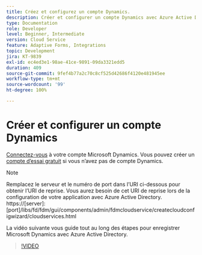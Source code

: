 ```yaml
---
title: Créez et configurez un compte Dynamics.
description: Créer et configurer un compte Dynamics avec Azure Active Directory
type: Documentation
role: Developer
level: Beginner, Intermediate
version: Cloud Service
feature: Adaptive Forms, Integrations
topic: Development
jira: KT-9839
exl-id: ec4ed3e1-98ae-41ce-9891-09da3321edd5
duration: 409
source-git-commit: 9fef4b77a2c70c8cf525d42686f4120e481945ee
workflow-type: tm+mt
source-wordcount: '99'
ht-degree: 100%

---
```


# Créer et configurer un compte Dynamics

[Connectez-vous](https://dynamics.microsoft.com/fr-fr/) à votre compte Microsoft Dynamics. Vous pouvez créer un [compte d’essai gratuit](https://dynamics.microsoft.com/fr-fr/dynamics-365-free-trial/) si vous n’avez pas de compte Dynamics.

>[!NOTE]
>Remplacez le serveur et le numéro de port dans l’URI ci-dessous pour obtenir l’URI de reprise. Vous aurez besoin de cet URI de reprise lors de la configuration de votre application avec Azure Active Directory.
>https://[server]:[port]/libs/fd/fdm/gui/components/admin/fdmcloudservice/createcloudconfigwizard/cloudservices.html

La vidéo suivante vous guide tout au long des étapes pour enregistrer Microsoft Dynamics avec Azure Active Directory.

>[!VIDEO](https://video.tv.adobe.com/v/340743?quality=12&learn=on)
